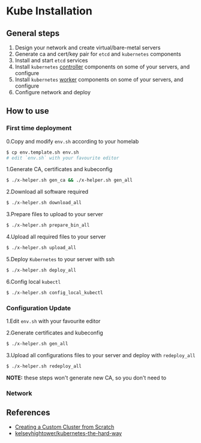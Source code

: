 # Kube Installation

## General steps

1. Design your network and create virtual/bare-metal servers
2. Generate ca and cert/key pair for `etcd` and `kubernetes` components
3. Install and start `etcd` services
4. Install `kubernetes` [controller](./controller) components on some of your servers, and configure
5. Install `kubernetes` [worker](./worker) components on some of your servers, and configure
6. Configure network and deploy

## How to use

### First time deployment

0.Copy and modify `env.sh` according to your homelab

```bash
$ cp env.template.sh env.sh
# edit `env.sh` with your favourite editor
```

1.Generate CA, certificates and kubeconfig

```bash
$ ./x-helper.sh gen_ca && ./x-helper.sh gen_all
```

2.Download all software required

```bash
$ ./x-helper.sh download_all
```

3.Prepare files to upload to your server

```bash
$ ./x-helper.sh prepare_bin_all
```

4.Upload all required files to your server

```bash
$ ./x-helper.sh upload_all
```

5.Deploy `Kubernetes` to your server with ssh

```bash
$ ./x-helper.sh deploy_all
```

6.Config local `kubectl`

```bash
$ ./x-helper.sh config_local_kubectl
```

### Configuration Update

1.Edit `env.sh` with your favourite editor

2.Generate certificates and kubeconfig

```bash
$ ./x-helper.sh gen_all
```

3.Upload all configurations files to your server and deploy with `redeploy_all`

```bash
$ ./x-helper.sh redeploy_all
```

__NOTE:__ these steps won't generate new CA, so you don't need to

### Network

## References

- [Creating a Custom Cluster from Scratch](https://kubernetes.io/docs/setup/scratch)
- [kelseyhightower/kubernetes-the-hard-way](https://github.com/kelseyhightower/kubernetes-the-hard-way)
